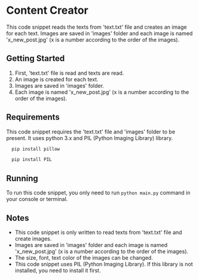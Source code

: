 # Content Creator

This code snippet reads the texts from 'text.txt' file and creates an image for each text. Images are saved in 'images' folder and each image is named 'x_new_post.jpg' (x is a number according to the order of the images).

## Getting Started

1. First, 'text.txt' file is read and texts are read.
2. An image is created for each text.
3. Images are saved in 'images' folder.
4. Each image is named 'x_new_post.jpg' (x is a number according to the order of the images).

## Requirements

This code snippet requires the 'text.txt' file and 'images' folder to be present. It uses python 3.x and PIL (Python Imaging Library) library.

```bash
  pip install pillow
```
```bash
  pip install PIL
```

## Running

To run this code snippet, you only need to run `python main.py` command in your console or terminal.

## Notes

- This code snippet is only written to read texts from 'text.txt' file and create images.
- Images are saved in 'images' folder and each image is named 'x_new_post.jpg' (x is a number according to the order of the images).
- The size, font, text color of the images can be changed.
- This code snippet uses PIL (Python Imaging Library). If this library is not installed, you need to install it first.